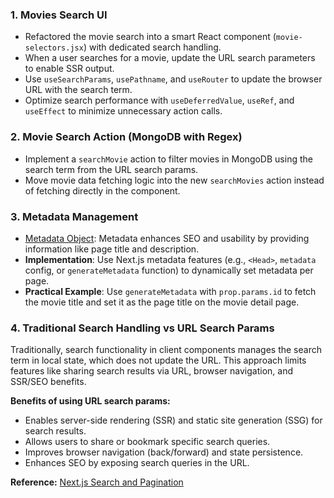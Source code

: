 ### 1. Movies Search UI

- Refactored the movie search into a smart React component (`movie-selectors.jsx`) with dedicated search handling.
- When a user searches for a movie, update the URL search parameters to enable SSR output.
- Use `useSearchParams`, `usePathname`, and `useRouter` to update the browser URL with the search term.
- Optimize search performance with `useDeferredValue`, `useRef`, and `useEffect` to minimize unnecessary action calls.

### 2. Movie Search Action (MongoDB with Regex)

- Implement a `searchMovie` action to filter movies in MongoDB using the search term from the URL search params.
- Move movie data fetching logic into the new `searchMovies` action instead of fetching directly in the component.

### 3. Metadata Management

- [Metadata Object](https://nextjs.org/docs/app/api-reference/functions/generate-metadata#metadata-object): Metadata enhances SEO and usability by providing information like page title and description.
- **Implementation**: Use Next.js metadata features (e.g., `<Head>`, `metadata` config, or `generateMetadata` function) to dynamically set metadata per page.
- **Practical Example**: Use `generateMetadata` with `prop.params.id` to fetch the movie title and set it as the page title on the movie detail page.

### 4. Traditional Search Handling vs URL Search Params

Traditionally, search functionality in client components manages the search term in local state, which does not update the URL. This approach limits features like sharing search results via URL, browser navigation, and SSR/SEO benefits.

**Benefits of using URL search params:**

- Enables server-side rendering (SSR) and static site generation (SSG) for search results.
- Allows users to share or bookmark specific search queries.
- Improves browser navigation (back/forward) and state persistence.
- Enhances SEO by exposing search queries in the URL.

**Reference:** [Next.js Search and Pagination](https://nextjs.org/learn/dashboard-app/adding-search-and-pagination)
